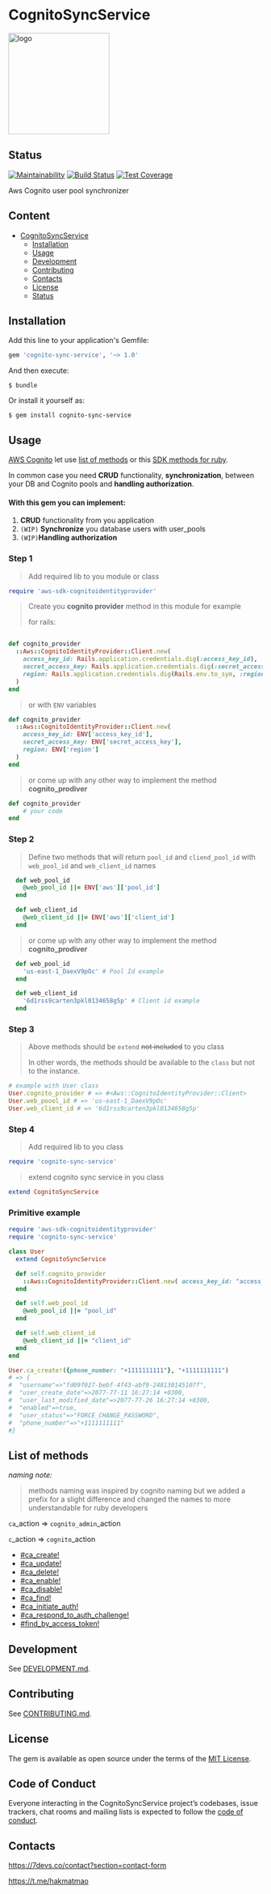 # CognitoSyncService

<img src="logo.png" alt="logo" width="200"/>

## Status
[![Maintainability](https://api.codeclimate.com/v1/badges/7bbc9677e91e5561a35d/maintainability)](https://codeclimate.com/github/7DevsApps/cognito-sync-service/maintainability)
[![Build Status](https://travis-ci.com/7DevsApps/cognito-sync-service.svg?branch=master)](https://travis-ci.com/7DevsApps/cognito-sync-service)
[![Test Coverage](https://api.codeclimate.com/v1/badges/7bbc9677e91e5561a35d/test_coverage)](https://codeclimate.com/github/7DevsApps/cognito-sync-service/test_coverage)

Aws Cognito user pool synchronizer

## Content

- [CognitoSyncService](#cognitoSyncService)
  - [Installation](#installation)
  - [Usage](#usage)
  - [Development](#development)
  - [Contributing](#contributing)
  - [Contacts](#contacts)
  - [License](#license)
  - [Status](#status)

## Installation

Add this line to your application's Gemfile:

```ruby
gem 'cognito-sync-service', '~> 1.0'
```

And then execute:

    $ bundle

Or install it yourself as:

    $ gem install cognito-sync-service

## Usage

[AWS Cognito](https://aws.amazon.com/ru/cognito/) let use [list of methods](https://docs.aws.amazon.com/cli/latest/reference/cognito-idp/index.html) or this [SDK  methods for ruby](https://docs.aws.amazon.com/sdkforruby/api/Aws/CognitoIdentity/Client.html).

In common case  you need __CRUD__ functionality, __synchronization__, between your DB and Cognito pools and __handling authorization__.

#### With this gem you can implement:
1. __CRUD__ functionality from you application
2. `(WIP)` __Synchronize__ you database users with user_pools
3. `(WIP)`__Handling authorization__


### Step 1
> Add required lib to you module or class
```ruby
require 'aws-sdk-cognitoidentityprovider'
```

> Create you __cognito provider__ method in this module for example
>
> for rails:
```ruby

def cognito_provider
  ::Aws::CognitoIdentityProvider::Client.new(
    access_key_id: Rails.application.credentials.dig(:access_key_id),
    secret_access_key: Rails.application.credentials.dig(:secret_access_key),
    region: Rails.application.credentials.dig(Rails.env.to_sym, :region)
  )
end
```
> or with `ENV` variables
```ruby
def cognito_provider
  ::Aws::CognitoIdentityProvider::Client.new(
    access_key_id: ENV['access_key_id'],
    secret_access_key: ENV['secret_access_key'],
    region: ENV['region']
  )
end
```
> or come up with any other way to implement the method __cognito_prodiver__
```ruby
def cognito_provider
	# your code
end
```

### Step 2
> Define two methods that will return `pool_id` and `cliend_pool_id` with `web_pool_id` and `web_client_id` names

```ruby
  def web_pool_id
    @web_pool_id ||= ENV['aws']['pool_id']
  end

  def web_client_id
    @web_client_id ||= ENV['aws']['client_id']
  end
```

> or come up with any other way to implement the method __cognito_prodiver__

```ruby
  def web_pool_id
    'us-east-1_DaexV9pOc' # Pool Id example
  end

  def web_client_id
    '6d1rss9carten3pkl0134658g5p' # Client id example
  end
```

### Step 3

> Above methods should be `extend` ~~not included~~  to you class
>
> In other words, the methods should be available to the `class` but not to the instance.

```ruby
# example with User class
User.cognito_provider # => #<Aws::CognitoIdentityProvider::Client>
User.web_poool_id # => 'us-east-1_DaexV9pOc'
User.web_client_id # => '6d1rss9carten3pkl0134658g5p'
```

### Step 4
> Add required lib to you class

```ruby
require 'cognito-sync-service'
```

> extend cognito sync service in you class

```ruby
extend CognitoSyncService
```

### Primitive example

```ruby
require 'aws-sdk-cognitoidentityprovider'
require 'cognito-sync-service'

class User
  extend CognitoSyncService

  def self.cognito_provider
    ::Aws::CognitoIdentityProvider::Client.new( access_key_id: "access_key_id", secret_access_key: "secret_access_key", region: "region")
  end

  def self.web_pool_id
    @web_pool_id ||= "pool_id"
  end

  def self.web_client_id
    @web_client_id ||= "client_id"
  end
end

User.ca_create!({phone_number: "+1111111111"}, "+1111111111")
# => {
#  "username"=>"fd09f027-bebf-4f43-abf9-248130145107f",
#  "user_create_date"=>2077-77-11 16:27:14 +0300,
#  "user_last_modified_date"=>2077-77-26 16:27:14 +0300,
#  "enabled"=>true,
#  "user_status"=>"FORCE_CHANGE_PASSWORD",
#  "phone_number"=>"+1111111111"
#}

```

## List of methods

*naming note:*
> methods naming was inspired by cognito naming but we added a prefix for a slight difference and changed the names to more understandable for ruby developers

`ca`_action => `cognito_admin`_action

`c`_action => `cognito`_action

 - [#ca_create!](doc/ca_create!.md)
 - [#ca_update!](doc/ca_update!.md)
 - [#ca_delete!](doc/ca_delete!.md)
 - [#ca_enable!](doc/ca_enable!.md)
 - [#ca_disable!](doc/ca_disable!.md)
 - [#ca_find!](doc/ca_find!.md)
 - [#ca_initiate_auth!](doc/ca_initiate_auth!.md)
 - [#ca_respond_to_auth_challenge!](doc/ca_respond_to_auth_challenge!.md)
 - [#find_by_access_token!](doc/find_by_access_token!.md)


## Development

See [DEVELOPMENT.md](https://github.com/MarkOsipenko/cognito-sync-service/blob/master/DEVELOPMENT.md).

## Contributing

See [CONTRIBUTING.md](https://github.com/MarkOsipenko/cognito-sync-service/blob/master/CONTRIBUTING.md).

## License

The gem is available as open source under the terms of the [MIT License](https://opensource.org/licenses/MIT).

## Code of Conduct

Everyone interacting in the CognitoSyncService project’s codebases, issue trackers, chat rooms and mailing lists is expected to follow the [code of conduct](https://github.com/MarkOsipenko/cognito-sync-service/blob/master/CODE_OF_CONDUCT.md).
## Contacts

https://7devs.co/contact?section=contact-form

https://t.me/hakmatmao
